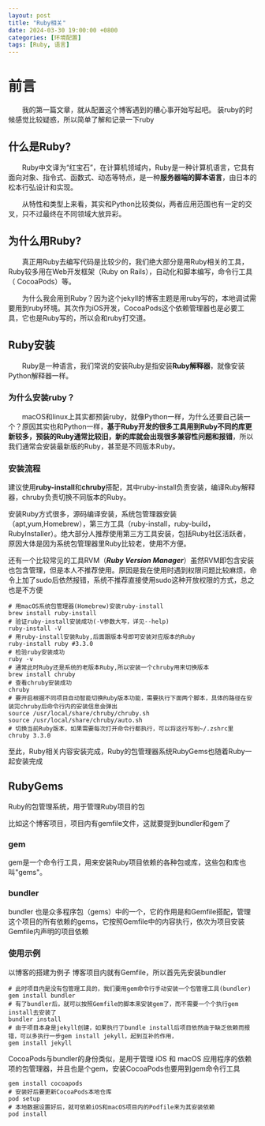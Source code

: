 ```yaml
---
layout: post
title: "Ruby相关"
date: 2024-03-30 19:00:00 +0800
categories: [环境配置]
tags: [Ruby, 语言]
---
```

# 前言

&emsp;&emsp;我的第一篇文章，就从配置这个博客遇到的糟心事开始写起吧。
装ruby的时候感觉比较疑惑，所以简单了解和记录一下ruby

## 什么是Ruby?

&emsp;&emsp;Ruby中文译为“红宝石”，在计算机领域内，Ruby是一种计算机语言，它具有面向对象、指令式、函数式、动态等特点，是一种**服务器端的脚本语言**，由日本的松本行弘设计和实现。

&emsp;&emsp;从特性和类型上来看，其实和Python比较类似，两者应用范围也有一定的交叉，只不过最终在不同领域大放异彩。

## 为什么用Ruby?

&emsp;&emsp;真正用Ruby去编写代码是比较少的，我们绝大部分是用Ruby相关的工具，Ruby较多用在Web开发框架（Ruby on Rails），自动化和脚本编写，命令行工具（ CocoaPods）等。

&emsp;&emsp;为什么我会用到Ruby？因为这个jekyll的博客主题是用ruby写的，本地调试需要用到ruby环境。其次作为iOS开发，CocoaPods这个依赖管理器也是必要工具，它也是Ruby写的，所以会和ruby打交道。

## Ruby安装

&emsp;&emsp;Ruby是一种语言，我们常说的安装Ruby是指安装**Ruby解释器**，就像安装Python解释器一样。

### 为什么安装ruby？

&emsp;&emsp;macOS和linux上其实都预装ruby，就像Python一样，为什么还要自己装一个？原因其实也和Python一样，**基于Ruby开发的很多工具用到Ruby不同的库更新较多，预装的Ruby通常比较旧，新的库就会出现很多兼容性问题和报错**，所以我们通常会安装最新版的Ruby，甚至是不同版本Ruby。

### 安装流程

建议使用**ruby-install**和**chruby**搭配，其中ruby-install负责安装，编译Ruby解释器，chruby负责切换不同版本的Ruby。

安装Ruby方式很多，源码编译安装，系统包管理器安装（apt,yum,Homebrew），第三方工具（ruby-install，ruby-build，RubyInstaller）。绝大部分人推荐使用第三方工具安装，包括Ruby社区活跃者，原因大体是因为系统包管理器里Ruby比较老，使用不方便。

还有一个比较常见的工具RVM（***Ruby Version Manager***）虽然RVM即包含安装也包含管理，但是本人不推荐使用。原因是我在使用时遇到权限问题比较麻烦，命令上加了sudo后依然报错，系统不推荐直接使用sudo这种开放权限的方式，总之也是不方便

```shell
# 用macOS系统包管理器(Homebrew)安装ruby-install
brew install ruby-install
# 验证ruby-install安装成功(-V参数大写，详见--help)
ruby-install -V
# 用ruby-install安装Ruby,后面跟版本号即可安装对应版本的Ruby
ruby-install ruby #3.3.0
# 检验ruby安装成功
ruby -v
# 通常此时Ruby还是系统的老版本Ruby,所以安装一个chruby用来切换版本
brew install chruby
# 查看chruby安装成功
chruby
# 要开启根据不同项目自动智能切换Ruby版本功能，需要执行下面两个脚本，具体的路径在安装完chruby后命令行内的安装信息会弹出
source /usr/local/share/chruby/chruby.sh
source /usr/local/share/chruby/auto.sh
# 切换当前Ruby版本，如果需要每次打开命令行都执行，可以将这行写到~/.zshrc里
chruby 3.3.0
```

至此，Ruby相关内容安装完成，Ruby的包管理器系统RubyGems也随着Ruby一起安装完成

## RubyGems

Ruby的包管理系统，用于管理Ruby项目的包

比如这个博客项目，项目内有gemfile文件，这就要提到bundler和gem了

### gem
gem是一个命令行工具，用来安装Ruby项目依赖的各种包或库，这些包和库也叫"gems"。

### bundler
bundler 也是众多程序包（gems）中的一个，它的作用是和Gemfile搭配，管理这个项目的所有依赖的gems，它按照Gemfile中的内容执行，依次为项目安装Gemfile内声明的项目依赖

### 使用示例
以博客的搭建为例子
博客项目内就有Gemfile，所以首先先安装bundler

```shell
# 此时项目内是没有包管理工具的，我们要用gem命令行手动安装一个包管理工具(bundler)
gem install bundler
# 有了bundler后，就可以按照Gemfile的脚本来安装gem了，而不需要一个个执行gem install去安装了
bundler install
# 由于项目本身是jekyll创建，如果执行了bundle install后项目依然由于缺乏依赖而报错，可以多执行一步gem install jekyll，起到互补的作用，
gem install jekyll
```

CocoaPods与bundler的身份类似，是用于管理 iOS 和 macOS 应用程序的依赖项的包管理器，并且也是个gem，安装CocoaPods也要用到gem命令行工具
```shell
gem install cocoapods
# 安装好后要更新CocoaPods本地仓库
pod setup
# 本地数据设置好后，就可依赖iOS和macOS项目内的Podfile来为其安装依赖
pod install
```